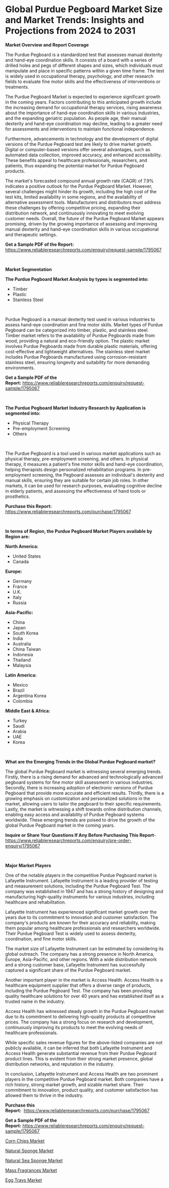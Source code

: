 <p><h1>Global Purdue Pegboard Market Size and Market Trends: Insights and Projections from 2024 to 2031</h1></p><p><strong>Market Overview and Report Coverage</strong></p>
<p><p>The Purdue Pegboard is a standardized test that assesses manual dexterity and hand-eye coordination skills. It consists of a board with a series of drilled holes and pegs of different shapes and sizes, which individuals must manipulate and place in specific patterns within a given time frame. The test is widely used in occupational therapy, psychology, and other research fields to evaluate fine motor skills and the effectiveness of interventions or treatments.</p><p>The Purdue Pegboard Market is expected to experience significant growth in the coming years. Factors contributing to this anticipated growth include the increasing demand for occupational therapy services, rising awareness about the importance of hand-eye coordination skills in various industries, and the expanding geriatric population. As people age, their manual dexterity and hand-eye coordination may decline, leading to a greater need for assessments and interventions to maintain functional independence.</p><p>Furthermore, advancements in technology and the development of digital versions of the Purdue Pegboard test are likely to drive market growth. Digital or computer-based versions offer several advantages, such as automated data collection, improved accuracy, and enhanced accessibility. These benefits appeal to healthcare professionals, researchers, and patients, thus expanding the potential market for Purdue Pegboard products.</p><p>The market's forecasted compound annual growth rate (CAGR) of 7.9% indicates a positive outlook for the Purdue Pegboard Market. However, several challenges might hinder its growth, including the high cost of the test kits, limited availability in some regions, and the availability of alternative assessment tools. Manufacturers and distributors must address these challenges by offering competitive pricing, expanding their distribution network, and continuously innovating to meet evolving customer needs. Overall, the future of the Purdue Pegboard Market appears promising, driven by the growing importance of assessing and improving manual dexterity and hand-eye coordination skills in various occupational and therapeutic settings.</p></p>
<p><strong>Get a Sample PDF of the Report:</strong> <a href="https://www.reliableresearchreports.com/enquiry/request-sample/1795067">https://www.reliableresearchreports.com/enquiry/request-sample/1795067</a></p>
<p>&nbsp;</p>
<p><strong>Market Segmentation</strong></p>
<p><strong>The Purdue Pegboard Market Analysis by types is segmented into:</strong></p>
<p><ul><li>Timber</li><li>Plastic</li><li>Stainless Steel</li></ul></p>
<p>&nbsp;</p>
<p><p>Purdue Pegboard is a manual dexterity test used in various industries to assess hand-eye coordination and fine motor skills. Market types of Purdue Pegboard can be categorized into timber, plastic, and stainless steel. Timber market refers to the availability of Purdue Pegboards made from wood, providing a natural and eco-friendly option. The plastic market involves Purdue Pegboards made from durable plastic materials, offering cost-effective and lightweight alternatives. The stainless steel market includes Purdue Pegboards manufactured using corrosion-resistant stainless steel, ensuring longevity and suitability for more demanding environments.</p></p>
<p><strong>Get a Sample PDF of the Report:</strong>&nbsp;<a href="https://www.reliableresearchreports.com/enquiry/request-sample/1795067">https://www.reliableresearchreports.com/enquiry/request-sample/1795067</a></p>
<p>&nbsp;</p>
<p><strong>The Purdue Pegboard Market Industry Research by Application is segmented into:</strong></p>
<p><ul><li>Physical Therapy</li><li>Pre-employment Screening</li><li>Others</li></ul></p>
<p>&nbsp;</p>
<p><p>The Purdue Pegboard is a tool used in various market applications such as physical therapy, pre-employment screening, and others. In physical therapy, it measures a patient's fine motor skills and hand-eye coordination, helping therapists design personalized rehabilitation programs. In pre-employment screening, the Pegboard assesses an individual's dexterity and manual skills, ensuring they are suitable for certain job roles. In other markets, it can be used for research purposes, evaluating cognitive decline in elderly patients, and assessing the effectiveness of hand tools or prosthetics.</p></p>
<p><strong>Purchase this Report:</strong>&nbsp; <a href="https://www.reliableresearchreports.com/purchase/1795067">https://www.reliableresearchreports.com/purchase/1795067</a></p>
<p>&nbsp;</p>
<p><strong>In terms of Region, the Purdue Pegboard Market Players available by Region are:</strong></p>
<p>
    <p> <strong> North America: </strong>
        <ul>
            <li>United States</li>
            <li>Canada</li>
        </ul>
        </p> 
    <p> <strong> Europe: </strong>
        <ul>
            <li>Germany</li>
            <li>France</li>
            <li>U.K.</li>
            <li>Italy</li>
            <li>Russia</li>
        </ul>
        </p> 
    <p> <strong> Asia-Pacific: </strong>
        <ul>
            <li>China</li>
            <li>Japan</li>
            <li>South Korea</li>
            <li>India</li>
            <li>Australia</li>
            <li>China Taiwan</li>
            <li>Indonesia</li>
            <li>Thailand</li>
            <li>Malaysia</li>
        </ul>
        </p> 
    <p> <strong> Latin America: </strong>
        <ul>
            <li>Mexico</li>
            <li>Brazil</li>
            <li>Argentina Korea</li>
            <li>Colombia</li>
        </ul>
        </p> 
    <p> <strong> Middle East & Africa: </strong>
        <ul>
            <li>Turkey</li>
            <li>Saudi</li>
            <li>Arabia</li>
            <li>UAE</li>
            <li>Korea</li>
        </ul>
    </p>
    </p>
<p>&nbsp;</p>
<p><strong>What are the Emerging Trends in the Global Purdue Pegboard market?</strong></p>
<p><p>The global Purdue Pegboard market is witnessing several emerging trends. Firstly, there is a rising demand for advanced and technologically advanced pegboard systems for fine motor skill assessment in various industries. Secondly, there is increasing adoption of electronic versions of Purdue Pegboard that provide more accurate and efficient results. Thirdly, there is a growing emphasis on customization and personalized solutions in the market, allowing users to tailor the pegboard to their specific requirements. Lastly, the market is witnessing a shift towards online distribution channels, enabling easy access and availability of Purdue Pegboard systems worldwide. These emerging trends are poised to drive the growth of the global Purdue Pegboard market in the coming years.</p></p>
<p><strong>Inquire or Share Your Questions If Any Before Purchasing This Report</strong>- <a href="https://www.reliableresearchreports.com/enquiry/pre-order-enquiry/1795067">https://www.reliableresearchreports.com/enquiry/pre-order-enquiry/1795067</a></p>
<p>&nbsp;</p>
<p><strong>Major Market Players</strong></p>
<p><p>One of the notable players in the competitive Purdue Pegboard market is Lafayette Instrument. Lafayette Instrument is a leading provider of testing and measurement solutions, including the Purdue Pegboard Test. The company was established in 1947 and has a strong history of designing and manufacturing high-quality instruments for various industries, including healthcare and rehabilitation.</p><p>Lafayette Instrument has experienced significant market growth over the years due to its commitment to innovation and customer satisfaction. The company's products are known for their accuracy and reliability, making them popular among healthcare professionals and researchers worldwide. Their Purdue Pegboard Test is widely used to assess dexterity, coordination, and fine motor skills.</p><p>The market size of Lafayette Instrument can be estimated by considering its global outreach. The company has a strong presence in North America, Europe, Asia-Pacific, and other regions. With a wide distribution network and a strong customer base, Lafayette Instrument has successfully captured a significant share of the Purdue Pegboard market.</p><p>Another important player in the market is Access Health. Access Health is a healthcare equipment supplier that offers a diverse range of products, including the Purdue Pegboard Test. The company has been providing quality healthcare solutions for over 40 years and has established itself as a trusted name in the industry.</p><p>Access Health has witnessed steady growth in the Purdue Pegboard market due to its commitment to delivering high-quality products at competitive prices. The company has a strong focus on research and development, continuously improving its products to meet the evolving needs of healthcare professionals.</p><p>While specific sales revenue figures for the above-listed companies are not publicly available, it can be inferred that both Lafayette Instrument and Access Health generate substantial revenue from their Purdue Pegboard product lines. This is evident from their strong market presence, global distribution networks, and reputation in the industry.</p><p>In conclusion, Lafayette Instrument and Access Health are two prominent players in the competitive Purdue Pegboard market. Both companies have a rich history, strong market growth, and sizable market share. Their commitment to innovation, product quality, and customer satisfaction has allowed them to thrive in the industry.</p></p>
<p><strong>Purchase this Report:</strong>&nbsp;&nbsp;<a href="https://www.reliableresearchreports.com/purchase/1795067">https://www.reliableresearchreports.com/purchase/1795067</a></p>
<p></p>
<p><strong>Get a Sample PDF of the Report:</strong>&nbsp;<a href="https://www.reliableresearchreports.com/enquiry/request-sample/1795067">https://www.reliableresearchreports.com/enquiry/request-sample/1795067</a></p>
<p><p><a href="https://github.com/Chiragrp24/Market-Research-Report-List-2/blob/main/corn-chips-market.md">Corn Chips Market</a></p><p><a href="https://github.com/Chiragrp22/Market-Research-Report-List-2/blob/main/natural-sponge-market.md">Natural Sponge Market</a></p><p><a href="https://github.com/Chiragrp23/Market-Research-Report-List-2/blob/main/natural-sea-sponge-market.md">Natural Sea Sponge Market</a></p><p><a href="https://github.com/YashRP12/Market-Research-Report-List-2/blob/main/mass-fragrances-market.md">Mass Fragrances Market</a></p><p><a href="https://github.com/Chiragrp25/Market-Research-Report-List-2/blob/main/egg-trays-market.md">Egg Trays Market</a></p></p>